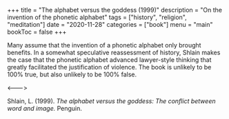 +++
title = "The alphabet versus the goddess (1999)"
description = "On the invention of the phonetic alphabet"
tags = ["history", "religion", "meditation"]
date = "2020-11-28"
categories = ["book"]
menu = "main"
bookToc = false
+++

Many assume that the invention of a phonetic alphabet only brought
benefits. In a somewhat speculative reassessment of history, Shlain
makes the case that the phonetic alphabet advanced lawyer-style
thinking that greatly facilitated the justification of violence.
The book is unlikely to be 100% true, but also unlikely to be 100% false.

<--->

Shlain, L. (1999). *The alphabet versus the goddess: The conflict between word and image.* Penguin.
